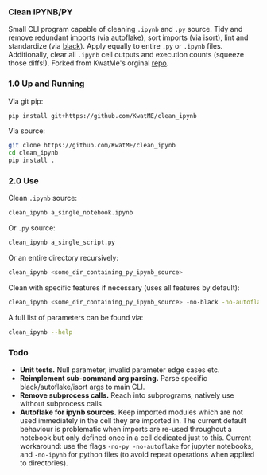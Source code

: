 ### Clean IPYNB/PY
Small CLI program capable of cleaning ```.ipynb``` and ```.py``` source. Tidy and remove redundant imports (via [autoflake](https://github.com/myint/autoflake)), sort imports (via [isort](https://github.com/timothycrosley/isort)), lint and standardize (via [black](https://github.com/ambv/black)). Apply equally to entire ```.py``` or ```.ipynb``` files. Additionally, clear all ```.ipynb``` cell outputs and execution counts (squeeze those diffs!). Forked from KwatMe's orginal [repo](https://github.com/KwatME/clean_ipynb).

### 1.0 Up and Running
Via git pip:
```sh
pip install git+https://github.com/KwatME/clean_ipynb
```

Via source:
```sh
git clone https://github.com/KwatME/clean_ipynb
cd clean_ipynb
pip install .
```

### 2.0 Use
Clean ```.ipynb``` source:
```sh
clean_ipynb a_single_notebook.ipynb
```

Or ```.py``` source:
```sh
clean_ipynb a_single_script.py
```

Or an entire directory recursively:
```sh
clean_ipynb <some_dir_containing_py_ipynb_source>
```

Clean with specific features if necessary (uses all features by default):
```sh
clean_ipynb <some_dir_containing_py_ipynb_source> -no-black -no-autoflake
```

A full list of parameters can be found via:
```sh
clean_ipynb --help
```

### Todo
* **Unit tests.** Null parameter, invalid parameter edge cases etc.
* **Reimplement sub-command arg parsing.** Parse specific black/autoflake/isort args to main CLI.
* **Remove subprocess calls.** Reach into subprograms, natively use without subprocess calls.
* **Autoflake for ipynb sources.** Keep imported modules which are not used immediately in the cell they are imported in. The current default behaviour is problematic when imports are re-used throughout a notebook but only defined once in a cell dedicated just to this. Current workaround: use the flags `-no-py -no-autoflake` for jupyter notebooks, and `-no-ipynb` for python files (to avoid repeat operations when applied to directories).

